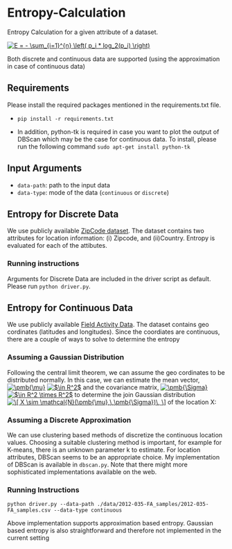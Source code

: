 # Entropy-Calculation
Entropy Calculation for a given attribute of a dataset.

<a href="https://www.codecogs.com/eqnedit.php?latex=E&space;=&space;-&space;\sum_{i=1}^{n}&space;\left(&space;p_i&space;*&space;log_2(p_i)&space;\right)" target="_blank"><img src="https://latex.codecogs.com/gif.latex?E&space;=&space;-&space;\sum_{i=1}^{n}&space;\left(&space;p_i&space;*&space;log_2(p_i)&space;\right)" title="E = - \sum_{i=1}^{n} \left( p_i * log_2(p_i) \right)" /></a>

Both discrete and continuous data are supported (using the approximation in case of continuous data)

## Requirements
Please install the required packages mentioned in the requirements.txt file. 
* `pip install -r requirements.txt`

* In addition, python-tk is required in case you want to plot the output of DBScan which may be the case for continuous data. To install, please run the following command `sudo apt-get install python-tk`

## Input Arguments
* `data-path`: path to the input data
* `data-type`: mode of the data (`continuous` or `discrete`)

## Entropy for Discrete Data
We use publicly available [ZipCode dataset](https://catalog.data.gov/dataset/zip-codes-zipcodes). The dataset contains two attributes for location information: (i) Zipcode, and (ii)Country. Entropy is evaluated for each of the attibutes.

### Running instructions
Arguments for Discrete Data are included in the driver script as default. Please run `python driver.py`.

## Entropy for Continuous Data
We use publicly available [Field Activity Data](https://cmgds.marine.usgs.gov/data/field-activity-data/2012-035-FA/). The dataset contains geo cordinates (latitudes and longitudes). Since the coordiates are continuous, there are a couple of ways to solve to determine the entropy

### Assuming a Gaussian Distribution
Following the central limit theorem, we can assume the geo cordinates to be distributed normally. In this case, we can estimate the mean vector, <a href="https://www.codecogs.com/eqnedit.php?latex=\pmb{\mu}" target="_blank"><img src="https://latex.codecogs.com/gif.latex?\pmb{\mu}" title="\pmb{\mu}" /></a> <a href="https://www.codecogs.com/eqnedit.php?latex=$\in&space;R^2$" target="_blank"><img src="https://latex.codecogs.com/gif.latex?$\in&space;R^2$" title="$\in R^2$" /></a> and the covariance matrix, <a href="https://www.codecogs.com/eqnedit.php?latex=\pmb{\Sigma}" target="_blank"><img src="https://latex.codecogs.com/gif.latex?\pmb{\Sigma}" title="\pmb{\Sigma}" /></a> <a href="https://www.codecogs.com/eqnedit.php?latex=$\in&space;R^2&space;\times&space;R^2$" target="_blank"><img src="https://latex.codecogs.com/gif.latex?$\in&space;R^2&space;\times&space;R^2$" title="$\in R^2 \times R^2$" /></a> to determine the join Gaussian distribution <a href="https://www.codecogs.com/eqnedit.php?latex=\[&space;X&space;\sim&space;\mathcal{N}(\pmb{\mu},\,\pmb{\Sigma})\,&space;\]" target="_blank"><img src="https://latex.codecogs.com/gif.latex?\[&space;X&space;\sim&space;\mathcal{N}(\pmb{\mu},\,\pmb{\Sigma})\,&space;\]" title="\[ X \sim \mathcal{N}(\pmb{\mu},\,\pmb{\Sigma})\, \]" /></a> of the location X:

### Assuming a Discrete Approximation
We can use clustering based methods of discretize the continuous location values. Choosing a suitable clustering method is important, for example for K-means, there is an unknown parameter k to estimate. For location attributes, DBScan seems to be an appropriate choice. My implementation of DBScan is available in `dbscan.py`. Note that there might more sophisticated implementations available on the web.

### Running Instructions
`python driver.py --data-path ./data/2012-035-FA_samples/2012-035-FA_samples.csv --data-type continuous`

Above implementation supports approximation based entropy. Gaussian based entropy is also straightforward and therefore not implemented in the current setting
